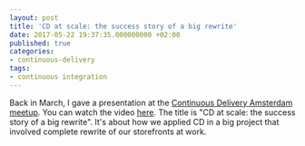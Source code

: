 ```yaml
---
layout: post
title: 'CD at scale: the success story of a big rewrite'
date: 2017-05-22 19:37:35.000000000 +02:00
published: true
categories:
- continuous-delivery
tags:
- continuous integration
---
```


Back in March, I gave a presentation at the <a href="https://www.meetup.com/Continuous-Delivery-Amsterdam/" target="_blank" rel="noopener noreferrer">Continuous Delivery Amsterdam meetup</a>. You can watch the video <a href="https://www.youtube.com/watch?v=TSZEIDYCDug">here</a>. The title is "CD at scale: the success story of a big rewrite". It's about how we applied CD in a big project that involved complete rewrite of our storefronts at work.
